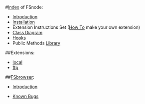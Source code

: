#[Index](https://github.com/sentfanwyaerda/FSnode/blob/master/manual/Index.md) of FSnode:
- [Introduction](https://github.com/sentfanwyaerda/FSnode/blob/master/manual/Introduction.md)
- [Installation](https://github.com/sentfanwyaerda/FSnode/blob/master/manual/Installation.md)
- Extension Instructions Set ([How To](https://github.com/sentfanwyaerda/FSnode/blob/master/manual/HowTo.md) make your own extension)
- [Class Diagram](https://github.com/sentfanwyaerda/FSnode/blob/master/manual/Class_Diagram.md)
- [Hooks](https://github.com/sentfanwyaerda/FSnode/blob/master/manual/Hooks.md)
- Public Methods [Library](https://github.com/sentfanwyaerda/FSnode/blob/master/manual/Library.md)

##Extensions:
- [local](https://github.com/sentfanwyaerda/FSnode/blob/master/manual/FSnode_local.md)
- [ftp](https://github.com/sentfanwyaerda/FSnode/blob/master/manual/FSnode_ftp.md)

##[FSbrowser](https://github.com/sentfanwyaerda/FSnode/blob/master/manual/FSbrowser.md):
- [Introduction](https://github.com/sentfanwyaerda/FSnode/blob/master/manual/FSbrowser.md)

   
- [Known Bugs](https://github.com/sentfanwyaerda/FSnode/blob/master/manual/Known_Bugs.md)